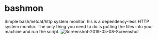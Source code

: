 # bashmon
Simple bash/netcat/http system monitor.
his is a dependency-less HTTP system monitor. The only thing you need to do is putting the files into your machine and run the script.
<img src="https://i.ibb.co/ZBwP6jv/Screenshot-2019-05-08-Screenshot.png" alt="Screenshot-2019-05-08-Screenshot" border="0">
